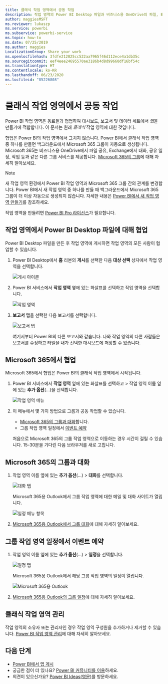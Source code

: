 ```yaml
---
title: 클래식 작업 영역에서 공동 작업
description: 작업 영역의 Power BI Desktop 파일과 비즈니스용 OneDrive의 파일, Exchange의 대화, 달력 및 태스크의 공유와 같은 Microsoft 365 서비스의 협업에 대해 알아보세요.
author: maggiesMSFT
ms.reviewer: lukaszp
ms.service: powerbi
ms.subservice: powerbi-service
ms.topic: how-to
ms.date: 07/25/2019
ms.author: maggies
LocalizationGroup: Share your work
ms.openlocfilehash: 3fdfe212825cc522aa7965f46d112ece4a1db35c
ms.sourcegitcommit: eef4eee24695570ae3186b4d8d99660df16bf54c
ms.translationtype: HT
ms.contentlocale: ko-KR
ms.lasthandoff: 06/23/2020
ms.locfileid: "85226808"
---
```

# <a name="collaborate-in-a-classic-workspace"></a>클래식 작업 영역에서 공동 작업
Power BI 작업 영역은 동료들과 협업하여 대시보드, 보고서 및 데이터 세트에서 *앱*을 만들기에 적합합니다. 이 문서는 원래 *클래식* 작업 영역에 대한 것입니다.  

협업은 Power BI의 작업 영역에서 그치지 않습니다. Power BI에서 클래식 작업 영역 중 하나를 만들면 백그라운드에서 Microsoft 365 그룹이 자동으로 생성됩니다. Microsoft 365는 비즈니스용 OneDrive에서 파일 공유, Exchange에서 대화, 공유 일정, 작업 등과 같은 다른 그룹 서비스를 제공합니다. [Microsoft 365의 그룹](https://support.office.com/article/Create-a-group-in-Office-365-7124dc4c-1de9-40d4-b096-e8add19209e9)에 대해 자세히 알아보세요.

> [!NOTE]
> 새 작업 영역 환경에서 Power BI 작업 영역과 Microsoft 365 그룹 간의 관계를 변경합니다. Power BI에서 새 작업 영역 중 하나를 만들 때 백그라운드에서 Microsoft 365 그룹이 더 이상 자동으로 생성되지 않습니다. 자세한 내용은 [Power BI에서 새 작업 영역 만들기](service-create-the-new-workspaces.md)를 참조하세요.

작업 영역을 만들려면 [Power BI Pro 라이선스](../fundamentals/service-features-license-type.md)가 필요합니다.

## <a name="collaborate-on-power-bi-desktop-files-in-a-workspace"></a>작업 영역에서 Power BI Desktop 파일에 대해 협업
Power BI Desktop 파일을 만든 후 작업 영역에 게시하면 작업 영역의 모든 사람이 협업할 수 있습니다.

1. Power BI Desktop에서 **홈** 리본의 **게시**를 선택한 다음 **대상 선택** 상자에서 작업 영역을 선택합니다.
   
    ![게시 아이콘](media/service-collaborate-power-bi-workspace/power-bi-group-publish-pbix.png)
2. Power BI 서비스에서 **작업 영역** 옆에 있는 화살표를 선택하고 작업 영역을 선택합니다.
   
    ![작업 영역](media/service-collaborate-power-bi-workspace/power-bi-workspace-nav-arrow.png)
3. **보고서** 탭을 선택한 다음 보고서를 선택합니다.
   
    ![보고서 탭](media/service-collaborate-power-bi-workspace/power-bi-workspace-report.png)
   
    여기서부터 Power BI의 다른 보고서와 같습니다. 나와 작업 영역의 다른 사람들은 보고서를 수정하고 타일을 내가 선택한 대시보드에 저장할 수 있습니다.

## <a name="collaborate-in-microsoft-365"></a>Microsoft 365에서 협업
Microsoft 365에서 협업은 Power BI의 클래식 작업 영역에서 시작됩니다.

1. Power BI 서비스에서 **작업 영역** 옆에 있는 화살표를 선택하고 > 작업 영역 이름 옆에 있는 **추가 옵션**(…)을 선택합니다. 
   
   ![작업 영역 메뉴](media/service-collaborate-power-bi-workspace/power-bi-app-ellipsis.png)
2. 이 메뉴에서 몇 가지 방법으로 그룹과 공동 작업할 수 있습니다. 
   
   * [Microsoft 365의 그룹과 대화](#have-a-group-conversation-in-microsoft-365)합니다.
   * 그룹 작업 영역 일정에서 [이벤트 예약](#schedule-an-event-on-the-group-workspace-calendar)
   
   처음으로 Microsoft 365의 그룹 작업 영역으로 이동하는 경우 시간이 걸릴 수 있습니다. 15-30분을 기다린 다음 브라우저를 새로 고칩니다.

## <a name="have-a-group-conversation-in-microsoft-365"></a>Microsoft 365의 그룹과 대화
1. 작업 영역 이름 옆에 있는 **추가 옵션**(...) \> **대화**를 선택합니다. 
   
    ![대화 탭](media/service-collaborate-power-bi-workspace/power-bi-app-ellipsis.png)
   
   Microsoft 365용 Outlook에서 그룹 작업 영역에 대한 메일 및 대화 사이트가 열립니다.
   
   ![일정 메뉴 항목](media/service-collaborate-power-bi-workspace/pbi_grps_o365convo.png)
2. [Microsoft 365용 Outlook에서 그룹 대화](https://support.office.com/Article/Have-a-group-conversation-a0482e24-a769-4e39-a5ba-a7c56e828b22)에 대해 자세히 알아보세요.

## <a name="schedule-an-event-on-the-group-workspace-calendar"></a>그룹 작업 영역 일정에서 이벤트 예약
1. 작업 영역 이름 옆에 있는 **추가 옵션**(...) \> **일정**을 선택합니다. 
   
   ![일정 탭](media/service-collaborate-power-bi-workspace/power-bi-app-ellipsis.png)
   
   Microsoft 365용 Outlook에서 해당 그룹 작업 영역의 일정이 열립니다.
   
   ![Microsoft 365용 Outlook](media/service-collaborate-power-bi-workspace/pbi_grps_o365_calendar.png)
2. [Microsoft 365용 Outlook의 그룹 일정](https://support.office.com/Article/Add-edit-and-subscribe-to-group-events-0cf1ad68-1034-4306-b367-d75e9818376a)에 대해 자세히 알아보세요.

## <a name="manage-a-classic-workspace"></a>클래식 작업 영역 관리
작업 영역의 소유자 또는 관리자인 경우 작업 영역 구성원을 추가하거나 제거할 수 있습니다. [Power BI 작업 영역 관리](service-manage-app-workspace-in-power-bi-and-office-365.md)에 대해 자세히 알아보세요.

## <a name="next-steps"></a>다음 단계
* [Power BI에서 앱 게시](service-create-distribute-apps.md)
* 궁금한 점이 더 있나요? [Power BI 커뮤니티를 이용](https://community.powerbi.com/)하세요.
* 의견이 있으신가요? [Power BI Ideas(영문)](https://ideas.powerbi.com/forums/265200-power-bi)를 방문하세요.

